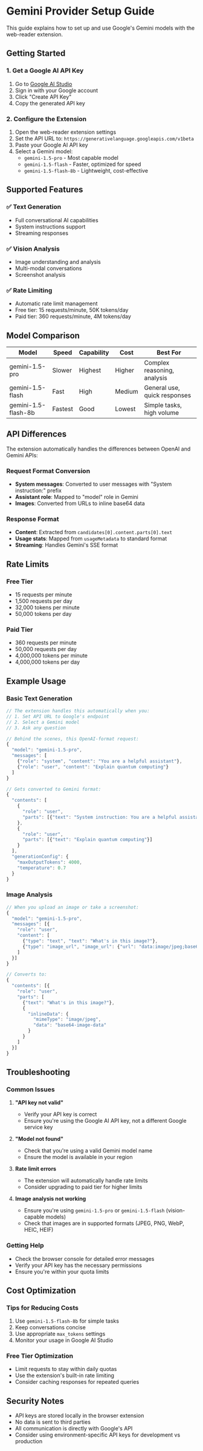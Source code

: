 # Gemini Provider Setup Guide

This guide explains how to set up and use Google's Gemini models with the web-reader extension.

## Getting Started

### 1. Get a Google AI API Key

1. Go to [Google AI Studio](https://aistudio.google.com/app/apikey)
2. Sign in with your Google account
3. Click "Create API Key"
4. Copy the generated API key

### 2. Configure the Extension

1. Open the web-reader extension settings
2. Set the API URL to: `https://generativelanguage.googleapis.com/v1beta`
3. Paste your Google AI API key
4. Select a Gemini model:
   - `gemini-1.5-pro` - Most capable model
   - `gemini-1.5-flash` - Faster, optimized for speed
   - `gemini-1.5-flash-8b` - Lightweight, cost-effective

## Supported Features

### ✅ Text Generation

- Full conversational AI capabilities
- System instructions support
- Streaming responses

### ✅ Vision Analysis

- Image understanding and analysis
- Multi-modal conversations
- Screenshot analysis

### ✅ Rate Limiting

- Automatic rate limit management
- Free tier: 15 requests/minute, 50K tokens/day
- Paid tier: 360 requests/minute, 4M tokens/day

## Model Comparison

| Model               | Speed   | Capability | Cost   | Best For                     |
| ------------------- | ------- | ---------- | ------ | ---------------------------- |
| gemini-1.5-pro      | Slower  | Highest    | Higher | Complex reasoning, analysis  |
| gemini-1.5-flash    | Fast    | High       | Medium | General use, quick responses |
| gemini-1.5-flash-8b | Fastest | Good       | Lowest | Simple tasks, high volume    |

## API Differences

The extension automatically handles the differences between OpenAI and Gemini APIs:

### Request Format Conversion

- **System messages**: Converted to user messages with "System instruction:" prefix
- **Assistant role**: Mapped to "model" role in Gemini
- **Images**: Converted from URLs to inline base64 data

### Response Format

- **Content**: Extracted from `candidates[0].content.parts[0].text`
- **Usage stats**: Mapped from `usageMetadata` to standard format
- **Streaming**: Handles Gemini's SSE format

## Rate Limits

### Free Tier

- 15 requests per minute
- 1,500 requests per day
- 32,000 tokens per minute
- 50,000 tokens per day

### Paid Tier

- 360 requests per minute
- 50,000 requests per day
- 4,000,000 tokens per minute
- 4,000,000 tokens per day

## Example Usage

### Basic Text Generation

```javascript
// The extension handles this automatically when you:
// 1. Set API URL to Google's endpoint
// 2. Select a Gemini model
// 3. Ask any question

// Behind the scenes, this OpenAI-format request:
{
  "model": "gemini-1.5-pro",
  "messages": [
    {"role": "system", "content": "You are a helpful assistant"},
    {"role": "user", "content": "Explain quantum computing"}
  ]
}

// Gets converted to Gemini format:
{
  "contents": [
    {
      "role": "user",
      "parts": [{"text": "System instruction: You are a helpful assistant"}]
    },
    {
      "role": "user",
      "parts": [{"text": "Explain quantum computing"}]
    }
  ],
  "generationConfig": {
    "maxOutputTokens": 4000,
    "temperature": 0.7
  }
}
```

### Image Analysis

```javascript
// When you upload an image or take a screenshot:
{
  "model": "gemini-1.5-pro",
  "messages": [{
    "role": "user",
    "content": [
      {"type": "text", "text": "What's in this image?"},
      {"type": "image_url", "image_url": {"url": "data:image/jpeg;base64,..."}}
    ]
  }]
}

// Converts to:
{
  "contents": [{
    "role": "user",
    "parts": [
      {"text": "What's in this image?"},
      {
        "inlineData": {
          "mimeType": "image/jpeg",
          "data": "base64-image-data"
        }
      }
    ]
  }]
}
```

## Troubleshooting

### Common Issues

1. **"API key not valid"**
   - Verify your API key is correct
   - Ensure you're using the Google AI API key, not a different Google service key

2. **"Model not found"**
   - Check that you're using a valid Gemini model name
   - Ensure the model is available in your region

3. **Rate limit errors**
   - The extension will automatically handle rate limits
   - Consider upgrading to paid tier for higher limits

4. **Image analysis not working**
   - Ensure you're using `gemini-1.5-pro` or `gemini-1.5-flash` (vision-capable models)
   - Check that images are in supported formats (JPEG, PNG, WebP, HEIC, HEIF)

### Getting Help

- Check the browser console for detailed error messages
- Verify your API key has the necessary permissions
- Ensure you're within your quota limits

## Cost Optimization

### Tips for Reducing Costs

1. Use `gemini-1.5-flash-8b` for simple tasks
2. Keep conversations concise
3. Use appropriate `max_tokens` settings
4. Monitor your usage in Google AI Studio

### Free Tier Optimization

- Limit requests to stay within daily quotas
- Use the extension's built-in rate limiting
- Consider caching responses for repeated queries

## Security Notes

- API keys are stored locally in the browser extension
- No data is sent to third parties
- All communication is directly with Google's API
- Consider using environment-specific API keys for development vs production
